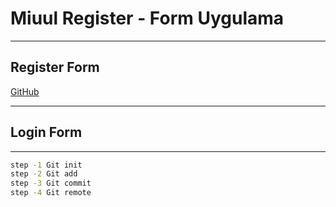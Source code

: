 # Miuul Register - Form Uygulama
---

## Register Form

[GitHub](https://github.com/seyitozdol/Miuul---Uygulama---1-Login-Register-Form)

---

## Login Form

---
```sh
step -1 Git init
step -2 Git add
step -3 Git commit
step -4 Git remote


```